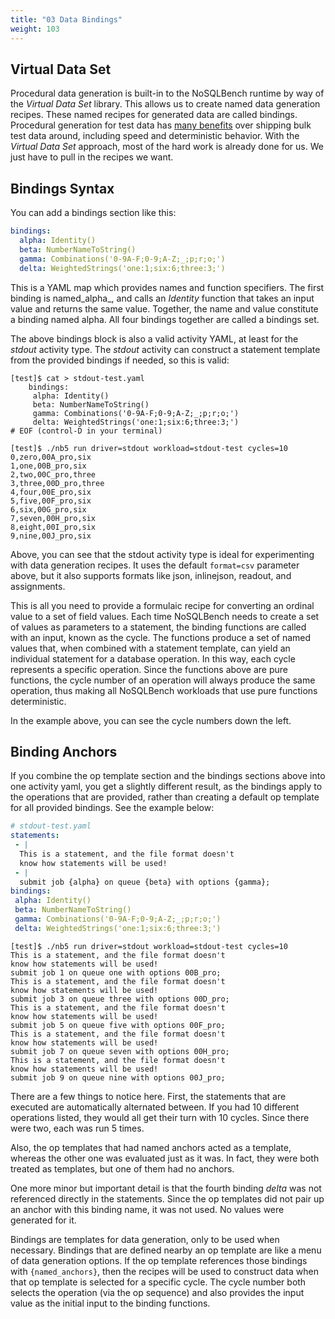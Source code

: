 ```yaml
---
title: "03 Data Bindings"
weight: 103
---
```


## Virtual Data Set

Procedural data generation is built-in to the NoSQLBench runtime by way of the
_Virtual Data Set_ library. This allows us to create named data generation recipes. These named
recipes for generated data are called bindings. Procedural generation for test data has
[many benefits](/devdocs/nosqlbench/showcase/#virtual-data-set) over shipping bulk test data around,
including speed and deterministic behavior. With the _Virtual Data Set_ approach, most of the hard
work is already done for us. We just have to pull in the recipes we want.

## Bindings Syntax

You can add a bindings section like this:

```yaml
bindings:
  alpha: Identity()
  beta: NumberNameToString()
  gamma: Combinations('0-9A-F;0-9;A-Z;_;p;r;o;')
  delta: WeightedStrings('one:1;six:6;three:3;')
```

This is a YAML map which provides names and function specifiers. The first binding is named_alpha_,
and calls an _Identity_ function that takes an input value and returns the same value. Together, the
name and value constitute a binding named alpha. All four bindings together are called a bindings
set.

The above bindings block is also a valid activity YAML, at least for the _stdout_ activity type.
The _stdout_ activity can construct a statement template from the provided bindings if needed, so
this is valid:

```shell
[test]$ cat > stdout-test.yaml
    bindings:
     alpha: Identity()
     beta: NumberNameToString()
     gamma: Combinations('0-9A-F;0-9;A-Z;_;p;r;o;')
     delta: WeightedStrings('one:1;six:6;three:3;')
# EOF (control-D in your terminal)

[test]$ ./nb5 run driver=stdout workload=stdout-test cycles=10
0,zero,00A_pro,six
1,one,00B_pro,six
2,two,00C_pro,three
3,three,00D_pro,three
4,four,00E_pro,six
5,five,00F_pro,six
6,six,00G_pro,six
7,seven,00H_pro,six
8,eight,00I_pro,six
9,nine,00J_pro,six
```

Above, you can see that the stdout activity type is ideal for experimenting with data generation
recipes. It uses the default `format=csv` parameter above, but it also supports formats like json,
inlinejson, readout, and assignments.

This is all you need to provide a formulaic recipe for converting an ordinal value to a set of field
values. Each time NoSQLBench needs to create a set of values as parameters to a statement, the
binding functions are called with an input, known as the cycle. The functions produce a set of named
values that, when combined with a statement template, can yield an individual statement for a
database operation. In this way, each cycle represents a specific operation. Since the functions
above are pure functions, the cycle number of an operation will always produce the same operation,
thus making all NoSQLBench workloads that use pure functions deterministic.

In the example above, you can see the cycle numbers down the left.

## Binding Anchors

If you combine the op template section and the bindings sections above into one activity yaml, you
get a slightly different result, as the bindings apply to the operations that are provided, rather
than creating a default op template for all provided bindings. See the example below:

```yaml
# stdout-test.yaml
statements:
 - |
  This is a statement, and the file format doesn't
  know how statements will be used!
 - |
  submit job {alpha} on queue {beta} with options {gamma};
bindings:
 alpha: Identity()
 beta: NumberNameToString()
 gamma: Combinations('0-9A-F;0-9;A-Z;_;p;r;o;')
 delta: WeightedStrings('one:1;six:6;three:3;')
```

```shell
[test]$ ./nb5 run driver=stdout workload=stdout-test cycles=10
This is a statement, and the file format doesn't
know how statements will be used!
submit job 1 on queue one with options 00B_pro;
This is a statement, and the file format doesn't
know how statements will be used!
submit job 3 on queue three with options 00D_pro;
This is a statement, and the file format doesn't
know how statements will be used!
submit job 5 on queue five with options 00F_pro;
This is a statement, and the file format doesn't
know how statements will be used!
submit job 7 on queue seven with options 00H_pro;
This is a statement, and the file format doesn't
know how statements will be used!
submit job 9 on queue nine with options 00J_pro;
```

There are a few things to notice here. First, the statements that are executed are automatically
alternated between. If you had 10 different operations listed, they would all get their turn with 10
cycles. Since there were two, each was run 5 times.

Also, the op templates that had named anchors acted as a template, whereas the other one was
evaluated just as it was. In fact, they were both treated as templates, but one of them had no
anchors.

One more minor but important detail is that the fourth binding *delta* was not referenced directly
in the statements. Since the op templates did not pair up an anchor with this binding name, it was
not used. No values were generated for it.

Bindings are templates for data generation, only to be used when necessary. Bindings that are
defined nearby an op template are like a menu of data generation options. If the op template
references those bindings with `{named_anchors}`, then the recipes will be used to construct data
when that op template is selected for a specific cycle. The cycle number both selects the
operation (via the op sequence) and also provides the input value as the initial input to the
binding functions.

